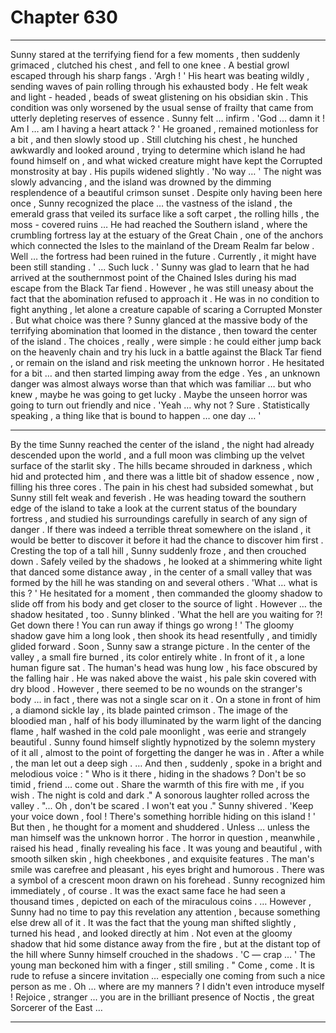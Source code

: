 
# Chapter 630


---

Sunny stared at the terrifying fiend for a few moments , then suddenly grimaced , clutched his chest , and fell to one knee .
A bestial growl escaped through his sharp fangs .
'Argh ! '
His heart was beating wildly , sending waves of pain rolling through his exhausted body . He felt weak and light - headed , beads of sweat glistening on his obsidian skin . This condition was only worsened by the usual sense of frailty that came from utterly depleting reserves of essence .
Sunny felt … infirm .
'God … damn it ! Am I … am I having a heart attack ? '
He groaned , remained motionless for a bit , and then slowly stood up . Still clutching his chest , he hunched awkwardly and looked around , trying to determine which island he had found himself on , and what wicked creature might have kept the Corrupted monstrosity at bay .
His pupils widened slightly .
'No way … '
The night was slowly advancing , and the island was drowned by the dimming resplendence of a beautiful crimson sunset . Despite only having been here once , Sunny recognized the place … the vastness of the island , the emerald grass that veiled its surface like a soft carpet , the rolling hills , the moss - covered ruins …
He had reached the Southern island , where the crumbling fortress lay at the estuary of the Great Chain , one of the anchors which connected the Isles to the mainland of the Dream Realm far below .
Well … the fortress had been ruined in the future . Currently , it might have been still standing .
' ... Such luck . '
Sunny was glad to learn that he had arrived at the southernmost point of the Chained Isles during his mad escape from the Black Tar fiend . However , he was still uneasy about the fact that the abomination refused to approach it .
He was in no condition to fight anything , let alone a creature capable of scaring a Corrupted Monster .
But what choice was there ?
Sunny glanced at the massive body of the terrifying abomination that loomed in the distance , then toward the center of the island . The choices , really , were simple : he could either jump back on the heavenly chain and try his luck in a battle against the Black Tar fiend , or remain on the island and risk meeting the unknown horror .
He hesitated for a bit … and then started limping away from the edge .
Yes , an unknown danger was almost always worse than that which was familiar … but who knew , maybe he was going to get lucky .
Maybe the unseen horror was going to turn out friendly and nice .
'Yeah … why not ? Sure . Statistically speaking , a thing like that is bound to happen … one day … '
***
By the time Sunny reached the center of the island , the night had already descended upon the world , and a full moon was climbing up the velvet surface of the starlit sky . The hills became shrouded in darkness , which hid and protected him , and there was a little bit of shadow essence , now , filling his three cores .
The pain in his chest had subsided somewhat , but Sunny still felt weak and feverish .
He was heading toward the southern edge of the island to take a look at the current status of the boundary fortress , and studied his surroundings carefully in search of any sign of danger . If there was indeed a terrible threat somewhere on the island , it would be better to discover it before it had the chance to discover him first .
Cresting the top of a tall hill , Sunny suddenly froze , and then crouched down . Safely veiled by the shadows , he looked at a shimmering white light that danced some distance away , in the center of a small valley that was formed by the hill he was standing on and several others .
'What … what is this ? '
He hesitated for a moment , then commanded the gloomy shadow to slide off from his body and get closer to the source of light .
However … the shadow hesitated , too .
Sunny blinked .
'What the hell are you waiting for ?! Get down there ! You can run away if things go wrong ! '
The gloomy shadow gave him a long look , then shook its head resentfully , and timidly glided forward .
Soon , Sunny saw a strange picture .
In the center of the valley , a small fire burned , its color entirely white . In front of it , a lone human figure sat . The human's head was hung low , his face obscured by the falling hair . He was naked above the waist , his pale skin covered with dry blood . However , there seemed to be no wounds on the stranger's body … in fact , there was not a single scar on it .
On a stone in front of him , a diamond sickle lay , its blade painted crimson .
The image of the bloodied man , half of his body illuminated by the warm light of the dancing flame , half washed in the cold pale moonlight , was eerie and strangely beautiful . Sunny found himself slightly hypnotized by the solemn mystery of it all , almost to the point of forgetting the danger he was in .
After a while , the man let out a deep sigh .
… And then , suddenly , spoke in a bright and melodious voice :
" Who is it there , hiding in the shadows ? Don't be so timid , friend … come out . Share the warmth of this fire with me , if you wish . The night is cold and dark ."
A sonorous laughter rolled across the valley .
"... Oh , don't be scared . I won't eat you ."
Sunny shivered .
'Keep your voice down , fool ! There's something horrible hiding on this island ! '
But then , he thought for a moment and shuddered .
Unless … unless the man himself was the unknown horror .
The horror in question , meanwhile , raised his head , finally revealing his face .
It was young and beautiful , with smooth silken skin , high cheekbones , and exquisite features . The man's smile was carefree and pleasant , his eyes bright and humorous . There was a symbol of a crescent moon drawn on his forehead .
Sunny recognized him immediately , of course .
It was the exact same face he had seen a thousand times , depicted on each of the miraculous coins .
… However , Sunny had no time to pay this revelation any attention , because something else drew all of it . It was the fact that the young man shifted slightly , turned his head , and looked directly at him .
Not even at the gloomy shadow that hid some distance away from the fire , but at the distant top of the hill where Sunny himself crouched in the shadows .
'C — crap … '
The young man beckoned him with a finger , still smiling .
" Come , come . It is rude to refuse a sincere invitation … especially one coming from such a nice person as me . Oh … where are my manners ? I didn't even introduce myself ! Rejoice , stranger ... you are in the brilliant presence of Noctis , the great Sorcerer of the East …

---

